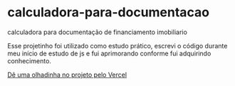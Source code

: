 # calculadora-para-documentacao
calculadora para documentação de financiamento imobiliario

Esse projetinho foi utilizado como estudo prático, escrevi o código durante meu início de estudo de js e fui aprimorando conforme fui adquirindo conhecimento.

[Dê uma olhadinha no projeto pelo Vercel](https://calculadora-para-documentacao.vercel.app/)

